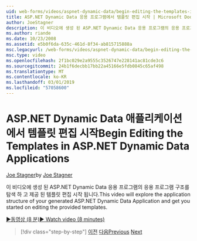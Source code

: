 ```yaml
---
uid: web-forms/videos/aspnet-dynamic-data/begin-editing-the-templates-in-aspnet-dynamic-data-applications
title: ASP.NET Dynamic Data 응용 프로그램에서 템플릿 편집 시작 | Microsoft Docs
author: JoeStagner
description: 이 비디오에 생성 된 ASP.NET Dynamic Data 응용 프로그램의 응용 프로그램 구조를 탐색 하 고 제공 된 템플릿 편집 시작 됩니다.
ms.author: riande
ms.date: 10/23/2008
ms.assetid: e5b0f6da-635c-461d-8f34-ab815715888a
msc.legacyurl: /web-forms/videos/aspnet-dynamic-data/begin-editing-the-templates-in-aspnet-dynamic-data-applications
msc.type: video
ms.openlocfilehash: 2f1bc029e2a9555c3526747e228141ac81cde3c6
ms.sourcegitcommit: 24b1f6decbb17bb22a45166e5fdb0845c65af498
ms.translationtype: MT
ms.contentlocale: ko-KR
ms.lasthandoff: 03/01/2019
ms.locfileid: "57058600"
---
```

<a name="begin-editing-the-templates-in-aspnet-dynamic-data-applications"></a><span data-ttu-id="c9d9d-103">ASP.NET Dynamic Data 애플리케이션에서 템플릿 편집 시작</span><span class="sxs-lookup"><span data-stu-id="c9d9d-103">Begin Editing the Templates in ASP.NET Dynamic Data Applications</span></span>
====================
<span data-ttu-id="c9d9d-104">[Joe Stagner](https://github.com/JoeStagner)</span><span class="sxs-lookup"><span data-stu-id="c9d9d-104">by [Joe Stagner](https://github.com/JoeStagner)</span></span>

<span data-ttu-id="c9d9d-105">이 비디오에 생성 된 ASP.NET Dynamic Data 응용 프로그램의 응용 프로그램 구조를 탐색 하 고 제공 된 템플릿 편집 시작 됩니다.</span><span class="sxs-lookup"><span data-stu-id="c9d9d-105">This video will explore the application structure of your generated ASP.NET Dynamic Data Application and get you started on editing the provided templates.</span></span>

[<span data-ttu-id="c9d9d-106">&#9654;동영상 (8 분)</span><span class="sxs-lookup"><span data-stu-id="c9d9d-106">&#9654; Watch video (8 minutes)</span></span>](https://channel9.msdn.com/Blogs/ASP-NET-Site-Videos/begin-editing-the-templates-in-aspnet-dynamic-data-applications)

> [!div class="step-by-step"]
> <span data-ttu-id="c9d9d-107">[이전](getting-started-with-dynamic-data.md)
> [다음](begin-modifying-dynamic-data-applications-with-url-routing.md)</span><span class="sxs-lookup"><span data-stu-id="c9d9d-107">[Previous](getting-started-with-dynamic-data.md)
[Next](begin-modifying-dynamic-data-applications-with-url-routing.md)</span></span>
